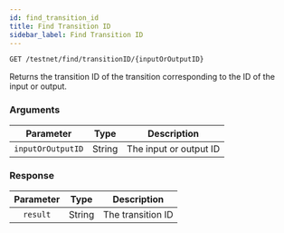 ```yaml
---
id: find_transition_id
title: Find Transition ID
sidebar_label: Find Transition ID
---
```


```bash title=ENDPOINT
GET /testnet/find/transitionID/{inputOrOutputID}
```

Returns the transition ID of the transition corresponding to the ID of the input or output.

### Arguments

|     Parameter     |  Type  |      Description       |
|:-----------------:|:------:|:----------------------:|
| `inputOrOutputID` | String | The input or output ID |

### Response

| Parameter |  Type  |    Description    |
|:---------:|:------:|:-----------------:|
| `result`  | String | The transition ID |
